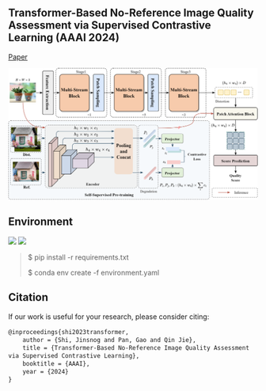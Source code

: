 ## Transformer-Based No-Reference Image Quality Assessment via Supervised Contrastive Learning (AAAI 2024)

[Paper](https://arxiv.org/abs/2312.06995)

 ![archi](./images/Archi.png)

## Environment
 ![](https://img.shields.io/badge/python-3.8-orange.svg) ![](https://img.shields.io/badge/pytorch-1.12.0-green.svg)

> $ pip install -r  requirements.txt 
> 
> $ conda env create -f environment.yaml



## Citation
If our work is useful for your research, please consider citing:

    @inproceedings{shi2023transformer,
        author = {Shi, Jinsnog and Pan, Gao and Qin Jie},
        title = {Transformer-Based No-Reference Image Quality Assessment via Supervised Contrastive Learning},
        booktitle = {AAAI},
        year = {2024}
    }

